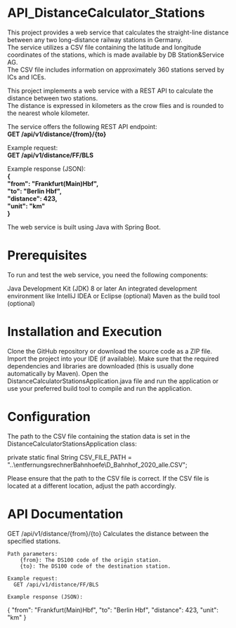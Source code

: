 # API_DistanceCalculator_Stations

This project provides a web service that calculates the straight-line distance between any two long-distance railway stations in Germany.  
The service utilizes a CSV file containing the latitude and longitude coordinates of the stations, which is made available by DB Station&Service AG.   
The CSV file includes information on approximately 360 stations served by ICs and ICEs.  

This project implements a web service with a REST API to calculate the distance between two stations.   
The distance is expressed in kilometers as the crow flies and is rounded to the nearest whole kilometer.   

The service offers the following REST API endpoint:  
**GET /api/v1/distance/{from}/{to}**

Example request:  
**GET /api/v1/distance/FF/BLS**

Example response (JSON):  
**{  
  "from": "Frankfurt(Main)Hbf",  
  "to": "Berlin Hbf",  
  "distance": 423,  
  "unit": "km"  
}**  

The web service is built using Java with Spring Boot.

# Prerequisites

To run and test the web service, you need the following components:

Java Development Kit (JDK) 8 or later
An integrated development environment like IntelliJ IDEA or Eclipse (optional)
Maven as the build tool (optional)

# Installation and Execution

Clone the GitHub repository or download the source code as a ZIP file.
Import the project into your IDE (if available).
Make sure that the required dependencies and libraries are downloaded (this is usually done automatically by Maven).
Open the DistanceCalculatorStationsApplication.java file and run the application or use your preferred build tool to compile and run the application.

# Configuration

The path to the CSV file containing the station data is set in the DistanceCalculatorStationsApplication class:

private static final String CSV_FILE_PATH = "..\\entfernungsrechnerBahnhoefe\\D_Bahnhof_2020_alle.CSV";

Please ensure that the path to the CSV file is correct. 
If the CSV file is located at a different location, adjust the path accordingly.

# API Documentation

GET /api/v1/distance/{from}/{to}
Calculates the distance between the specified stations.

    Path parameters:
        {from}: The DS100 code of the origin station.
        {to}: The DS100 code of the destination station.

    Example request:
      GET /api/v1/distance/FF/BLS

    Example response (JSON):

{
  "from": "Frankfurt(Main)Hbf",
  "to": "Berlin Hbf",
  "distance": 423,
  "unit": "km"
}
